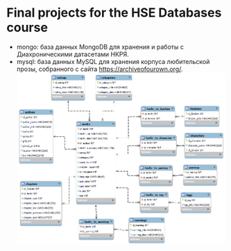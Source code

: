 # Final projects for the HSE Databases course

* mongo: база данных MongoDB для хранения и работы с Диахроническими датасетами НКРЯ.
* mysql: база данных MySQL для хранения корпуса любительской прозы, собранного с сайта https://archiveofourown.org/.
![Схема базы:](/mysql/fanfics_schema.png)
